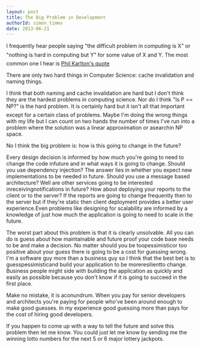 ```yaml
---
layout: post
title: The Big Problem in Development
authorId: simon_timms
date: 2013-06-21
---
```


I frequently hear people saying "the difficult problem in computing is X" or "nothing is hard in computing but Y" for some value of X and Y. The most common one I hear is [Phil Karlton's quote](http://martinfowler.com/bliki/TwoHardThings.html)

There are only two hard things in Computer Science: cache invalidation and naming things.

I think that both naming and cache invalidation are hard but I don't think they are the hardest problems in computing science. Nor do I think "Is P == NP?" is the hard problem. It is certainly hard but it isn't all that important except for a certain class of problems. Maybe I'm doing the wrong things with my life but I can count on two hands the number of times I've run into a problem where the solution was a linear approximation or asearchin NP space.

No I think the big problem is: how is this going to change in the future?

Every design decision is informed by how much you're going to need to change the code infuture and in what ways it is going to change. Should you use dependency injection? The answer lies in whether you expect new implementations to be needed in future. Should you use a message based architecture? Well are other services going to be interested inreceivingnotifications in future? How about deploying your reports to the client or to the server? If the reports are going to change frequently then to the server but if they're static then client deployment provides a better user experience.Even problems like designing for scalability are informed by a knowledge of just how much the application is going to need to scale in the future.

The worst part about this problem is that it is clearly unsolvable. All you can do is guess about how maintainable and future proof your code base needs to be and make a decision. No matter should you be toopessimisticor too positive about your guess there is going to be a cost for guessing wrong. I'm a software guy more than a business guy so I think that the best bet is to guesspessimisticand build your application to be moreresilientto change. Business people might side with building the application as quickly and easily as possible because you don't know if it is going to succeed in the first place.

Make no mistake, it is aconundrum. When you pay for senior developers and architects you're paying for people who've been around enough to make good guesses. In my experience good guessing more than pays for the cost of hiring good developers.

If you happen to come up with a way to tell the future and solve this problem then let me know. You could just let me know by sending me the winning lotto numbers for the next 5 or 6 major lottery jackpots.




